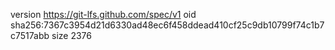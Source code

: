 version https://git-lfs.github.com/spec/v1
oid sha256:7367c3954d21d6330ad48ec6f458ddead410cf25c9db10799f74c1b7c7517abb
size 2376
